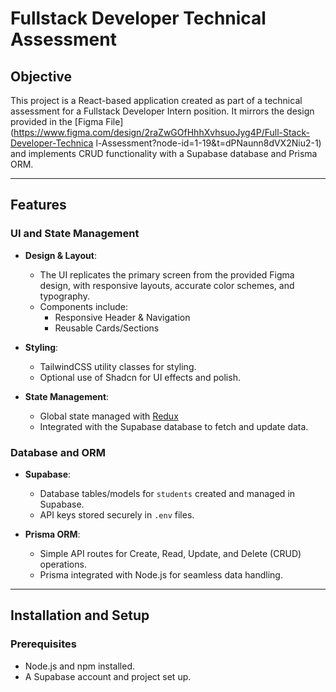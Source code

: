 # Fullstack Developer Technical Assessment  

## Objective  
This project is a React-based application created as part of a technical assessment for a Fullstack Developer Intern position. It mirrors the design provided in the [Figma File](https://www.figma.com/design/2raZwGOfHhhXvhsuoJyg4P/Full-Stack-Developer-Technica l-Assessment?node-id=1-19&t=dPNaunn8dVX2Niu2-1) and implements CRUD functionality with a Supabase database and Prisma ORM.

---

## Features  

### UI and State Management  
- **Design & Layout**:  
  - The UI replicates the primary screen from the provided Figma design, with responsive layouts, accurate color schemes, and typography.  
  - Components include:  
    - Responsive Header & Navigation  
    - Reusable Cards/Sections  

- **Styling**:  
  - TailwindCSS utility classes for styling.  
  - Optional use of Shadcn for UI effects and polish.  

- **State Management**:  
  - Global state managed with [Redux](https://redux.js.org/)
  - Integrated with the Supabase database to fetch and update data.  

### Database and ORM  
- **Supabase**:  
  - Database tables/models for `students`  created and managed in Supabase.  
  - API keys stored securely in `.env` files.  

- **Prisma ORM**:  
  - Simple API routes for Create, Read, Update, and Delete (CRUD) operations.  
  - Prisma integrated with Node.js for seamless data handling.  

---

## Installation and Setup  

### Prerequisites  
- Node.js and npm installed.  
- A Supabase account and project set up.  

